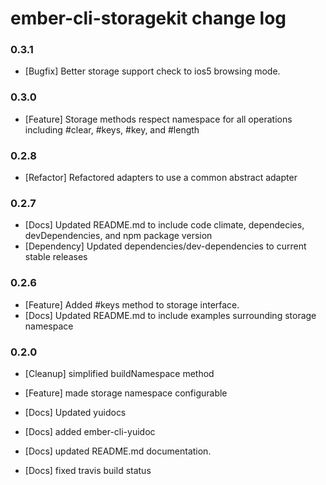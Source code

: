 # ember-cli-storagekit change log

### 0.3.1
- [Bugfix] Better storage support check to ios5 browsing mode.

### 0.3.0
- [Feature] Storage methods respect namespace for all operations including #clear, #keys, #key, and #length

### 0.2.8
- [Refactor] Refactored adapters to use a common abstract adapter

### 0.2.7
- [Docs] Updated README.md to include code climate, dependecies, devDependencies, and npm package version
- [Dependency] Updated dependencies/dev-dependencies to current stable releases

### 0.2.6
- [Feature] Added #keys method to storage interface.
- [Docs] Updated README.md to include examples surrounding storage namespace

### 0.2.0

- [Cleanup] simplified buildNamespace method

- [Feature] made storage namespace configurable

- [Docs] Updated yuidocs

- [Docs] added ember-cli-yuidoc

- [Docs] updated README.md documentation.

- [Docs] fixed travis build status
